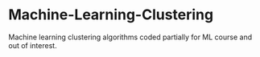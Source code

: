 # Machine-Learning-Clustering
Machine learning clustering algorithms coded partially for ML course and out of interest.
